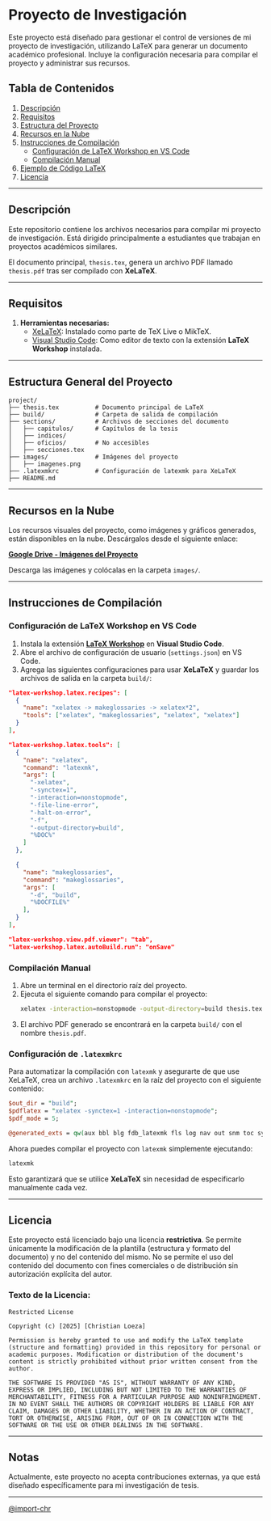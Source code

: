 # Proyecto de Investigación

Este proyecto está diseñado para gestionar el control de versiones de mi proyecto de investigación, utilizando LaTeX para generar un documento académico profesional. Incluye la configuración necesaria para compilar el proyecto y administrar sus recursos.

## Tabla de Contenidos
1. [Descripción](#descripción)
2. [Requisitos](#requisitos)
3. [Estructura del Proyecto](#estructura-del-proyecto)
4. [Recursos en la Nube](#recursos-en-la-nube)
5. [Instrucciones de Compilación](#instrucciones-de-compilación)
   - [Configuración de LaTeX Workshop en VS Code](#configuración-de-latex-workshop-en-vs-code)
   - [Compilación Manual](#compilación-manual)
6. [Ejemplo de Código LaTeX](#ejemplo-de-código-latex)
7. [Licencia](#licencia)

---

## Descripción
Este repositorio contiene los archivos necesarios para compilar mi proyecto de investigación. Está dirigido principalmente a estudiantes que trabajan en proyectos académicos similares.

El documento principal, `thesis.tex`, genera un archivo PDF llamado `thesis.pdf` tras ser compilado con **XeLaTeX**.

---

## Requisitos
1. **Herramientas necesarias:**
   - [XeLaTeX](https://www.latex-project.org/get/): Instalado como parte de TeX Live o MikTeX.
   - [Visual Studio Code](https://code.visualstudio.com/): Como editor de texto con la extensión **LaTeX Workshop** instalada.

---

## Estructura General del Proyecto

```
project/
├── thesis.tex          # Documento principal de LaTeX
├── build/              # Carpeta de salida de compilación
├── sections/           # Archivos de secciones del documento
│   ├── capitulos/      # Capítulos de la tesis
│   ├── indices/
│   ├── oficios/        # No accesibles
│   ├── secciones.tex
├── images/             # Imágenes del proyecto
│   ├── imagenes.png
├── .latexmkrc          # Configuración de latexmk para XeLaTeX
├── README.md
```

---

## Recursos en la Nube

Los recursos visuales del proyecto, como imágenes y gráficos generados, están disponibles en la nube. Descárgalos desde el siguiente enlace:

[**Google Drive - Imágenes del Proyecto**](https://drive.google.com/)

Descarga las imágenes y colócalas en la carpeta `images/`.

---

## Instrucciones de Compilación

### Configuración de LaTeX Workshop en VS Code
1. Instala la extensión [**LaTeX Workshop**](https://marketplace.visualstudio.com/items?itemName=James-Yu.latex-workshop) en **Visual Studio Code**.
2. Abre el archivo de configuración de usuario (`settings.json`) en VS Code.
3. Agrega las siguientes configuraciones para usar **XeLaTeX** y guardar los archivos de salida en la carpeta `build/`:

```json
"latex-workshop.latex.recipes": [
  {
    "name": "xelatex -> makeglossaries -> xelatex*2",
    "tools": ["xelatex", "makeglossaries", "xelatex", "xelatex"]
  }
],

"latex-workshop.latex.tools": [
  {
    "name": "xelatex",
    "command": "latexmk",
    "args": [
      "-xelatex",
      "-synctex=1",
      "-interaction=nonstopmode",
      "-file-line-error",
      "-halt-on-error",
      "-f",
      "-output-directory=build",
      "%DOC%"
    ]
  },

  {
    "name": "makeglossaries",
    "command": "makeglossaries",
    "args": [
      "-d", "build",
      "%DOCFILE%"
    ],
  }
],

"latex-workshop.view.pdf.viewer": "tab",
"latex-workshop.latex.autoBuild.run": "onSave"
```

### Compilación Manual
1. Abre un terminal en el directorio raíz del proyecto.
2. Ejecuta el siguiente comando para compilar el proyecto:
   ```bash
   xelatex -interaction=nonstopmode -output-directory=build thesis.tex
   ```
3. El archivo PDF generado se encontrará en la carpeta `build/` con el nombre `thesis.pdf`.

### Configuración de `.latexmkrc`
Para automatizar la compilación con `latexmk` y asegurarte de que use XeLaTeX, crea un archivo `.latexmkrc` en la raíz del proyecto con el siguiente contenido:

```perl
$out_dir = "build";
$pdflatex = "xelatex -synctex=1 -interaction=nonstopmode";
$pdf_mode = 5;

@generated_exts = qw(aux bbl blg fdb_latexmk fls log nav out snm toc synctex.gz);
```

Ahora puedes compilar el proyecto con `latexmk` simplemente ejecutando:
```bash
latexmk
```
Esto garantizará que se utilice **XeLaTeX** sin necesidad de especificarlo manualmente cada vez.

---

## Licencia

Este proyecto está licenciado bajo una licencia **restrictiva**. Se permite únicamente la modificación de la plantilla (estructura y formato del documento) y no del contenido del mismo. No se permite el uso del contenido del documento con fines comerciales o de distribución sin autorización explícita del autor.

### Texto de la Licencia:
```
Restricted License

Copyright (c) [2025] [Christian Loeza]

Permission is hereby granted to use and modify the LaTeX template (structure and formatting) provided in this repository for personal or academic purposes. Modification or distribution of the document's content is strictly prohibited without prior written consent from the author.

THE SOFTWARE IS PROVIDED "AS IS", WITHOUT WARRANTY OF ANY KIND, EXPRESS OR IMPLIED, INCLUDING BUT NOT LIMITED TO THE WARRANTIES OF MERCHANTABILITY, FITNESS FOR A PARTICULAR PURPOSE AND NONINFRINGEMENT. IN NO EVENT SHALL THE AUTHORS OR COPYRIGHT HOLDERS BE LIABLE FOR ANY CLAIM, DAMAGES OR OTHER LIABILITY, WHETHER IN AN ACTION OF CONTRACT, TORT OR OTHERWISE, ARISING FROM, OUT OF OR IN CONNECTION WITH THE SOFTWARE OR THE USE OR OTHER DEALINGS IN THE SOFTWARE.
```

---

## Notas
Actualmente, este proyecto no acepta contribuciones externas, ya que está diseñado específicamente para mi investigación de tesis.

---

[@import-chr](https://github.com/import-chr)